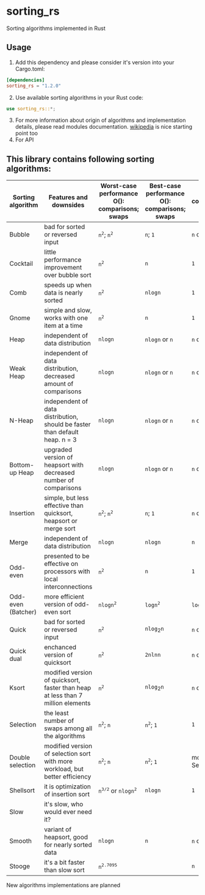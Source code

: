 # sorting_rs
Sorting algorithms implemented in Rust
## Usage
1. Add this dependency and please consider it's version into your Cargo.toml:
```toml
[dependencies]
sorting_rs = "1.2.0"
```
2. Use available sorting algorithms in your Rust code:
```rust
use sorting_rs::*;
```
3. For more information about origin of algorithms and implementation details, 
please read modules documentation.
[wikipedia](https://en.wikipedia.org/wiki/Sorting_algorithm) is nice starting
point too
4. For API 

## This library contains following sorting algorithms:
 
| Sorting algorithm | Features and downsides | Worst-case performance O(): comparisons; swaps | Best-case performance O(): comparisons; swaps | Space complexity O() |
| -------------- | -------------------------------- | -------- | -------- | ------------- |
| Bubble | bad for sorted or reversed input | `n`<sup>`2`</sup>; `n`<sup>`2`</sup> | `n`; `1` | `n` or `1` |
| Cocktail | little performance improvement over bubble sort | `n`<sup>`2`</sup> | `n` | `1` |
| Comb | speeds up when data is nearly sorted | `n`<sup>`2`</sup> | `nlogn` | `1` |
| Gnome | simple and slow, works with one item at a time | `n`<sup>`2`</sup> | `n` | `1` |
| Heap | independent of data distribution | `nlogn` | `nlogn` or `n` | `n` or `1` |
| Weak Heap | independent of data distribution, decreased amount of comparisons | `nlogn` | `nlogn` or `n` | `n` or `1` |
| N-Heap | independent of data distribution, should be faster than default heap. n = 3 | `nlogn` | `nlogn` or `n` | `n` or `1` |
| Bottom-up Heap | upgraded version of heapsort with decreased number of comparisons | `nlogn` | `nlogn` or `n` | `n` or `1` |
| Insertion | simple, but less effective than quicksort, heapsort or merge sort | `n`<sup>`2`</sup>; `n`<sup>`2`</sup> | `n`; `1` | `n` or `1` |
| Merge | independent of data distribution | `nlogn` | `nlogn` | `n` |
| Odd-even | presented to be effective on processors with local interconnections | `n`<sup>`2`</sup> | `n` | `1` |
| Odd-even (Batcher) | more efficient version of odd-even sort | `nlogn`<sup>`2`</sup> | `logn`<sup>`2`</sup> | `logn`<sup>`2`</sup> |
| Quick | bad for sorted or reversed input | `n`<sup>`2`</sup> | `nlog`<sub>2</sub>`n` | `n` or `logn` |
| Quick dual | enchanced version of quicksort | `n`<sup>`2`</sup> | `2nlnn` | `n` or `logn` |
| Ksort | modified version of quicksort, faster than heap at less than 7 million elements | `n`<sup>`2`</sup> | `nlog`<sub>2</sub>`n` | `n` or `logn` |
| Selection | the least number of swaps among all the algorithms | `n`<sup>`2`</sup>; `n` | `n`<sup>`2`</sup>; `1` | `1` |
| Double selection | modified version of selection sort with more workload, but better efficiency | `n`<sup>`2`</sup>; `n` | `n`<sup>`2`</sup>; `1` | more than Selection |
| Shellsort | it is optimization of insertion sort | `n`<sup>`3/2`</sup> or `nlogn`<sup>`2`</sup> | `nlogn` | `1` |
| Slow | it's slow, who would ever need it? | | | |
| Smooth | variant of heapsort, good for nearly sorted data | `nlogn` | `n` | `n` or `1` |
| Stooge | it's a bit faster than slow sort | `n`<sup>`2.7095`</sup> | | `n` |

New algorithms implementations are planned
